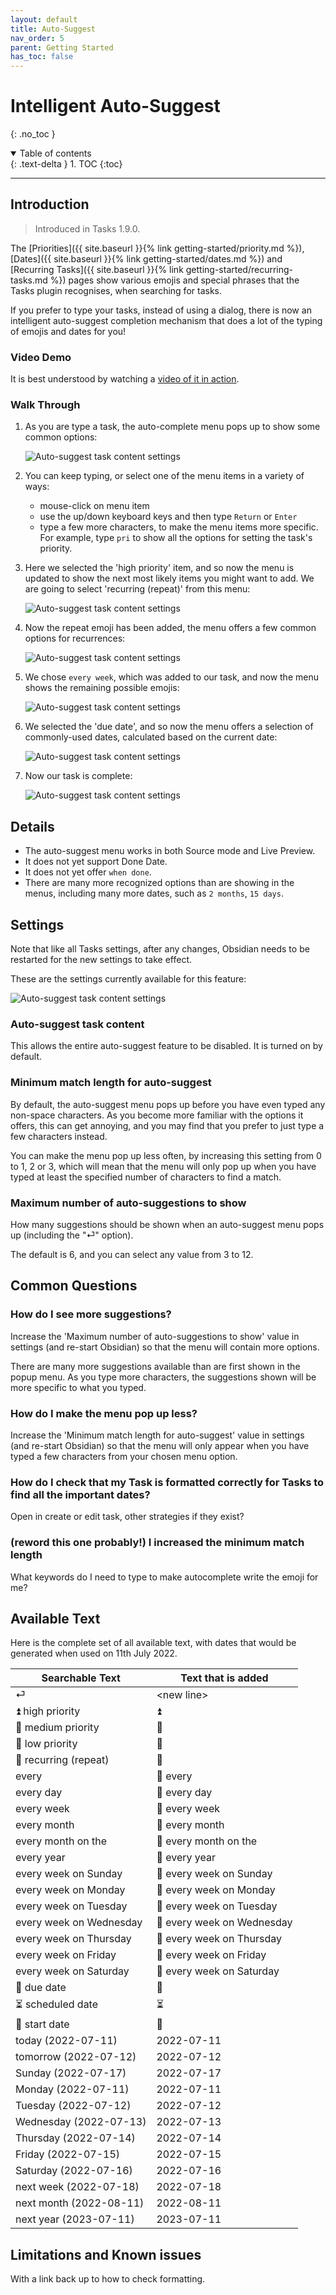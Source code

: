 ```yaml
---
layout: default
title: Auto-Suggest
nav_order: 5
parent: Getting Started
has_toc: false
---
```


# Intelligent Auto-Suggest

{: .no_toc }

<details open markdown="block">
  <summary>
    Table of contents
  </summary>
  {: .text-delta }
1. TOC
{:toc}
</details>

---

## Introduction

> Introduced in Tasks 1.9.0.

The [Priorities]({{ site.baseurl }}{% link getting-started/priority.md %}), [Dates]({{ site.baseurl }}{% link getting-started/dates.md %}) and [Recurring Tasks]({{ site.baseurl }}{% link getting-started/recurring-tasks.md %}) pages show various emojis and special phrases that the Tasks plugin recognises, when searching for tasks.

If you prefer to type your tasks, instead of using a dialog, there is now an intelligent auto-suggest completion mechanism that does a
lot of the typing of emojis and dates for you!

### Video Demo

It is best understood by watching a [video of it in action](https://user-images.githubusercontent.com/10722656/175102574-78b0f851-cc48-4255-a40e-d3036bec5bb6.gif).

### Walk Through

1. As you are type a task, the auto-complete menu pops up to show some common options:

    ![Auto-suggest task content settings](https://github.com/obsidian-tasks-group/obsidian-tasks/raw/docs-document-typing-tasks/resources/screenshots/auto-suggest-menu-initial-menu.png)

2. You can keep typing, or select one of the menu items in a variety of ways:

    - mouse-click on menu item
    - use the up/down keyboard keys and then type `Return` or `Enter`
    - type a few more characters, to make the menu items more specific. For example, type `pri` to show all the options for setting the task's priority.

3. Here we selected the 'high priority' item, and so now the menu is updated to show the next most likely items you might want to add. We are going to select 'recurring (repeat)' from this menu:

    ![Auto-suggest task content settings](https://github.com/obsidian-tasks-group/obsidian-tasks/raw/docs-document-typing-tasks/resources/screenshots/auto-suggest-menu-after-priority.png)

4. Now the repeat emoji has been added, the menu offers a few common options for recurrences:

    ![Auto-suggest task content settings](https://github.com/obsidian-tasks-group/obsidian-tasks/raw/docs-document-typing-tasks/resources/screenshots/auto-suggest-menu-after-repeat-emoji.png)

5. We chose `every week`, which was added to our task, and now the menu shows the remaining possible emojis:

    ![Auto-suggest task content settings](https://github.com/obsidian-tasks-group/obsidian-tasks/raw/docs-document-typing-tasks/resources/screenshots/auto-suggest-menu-after-repeat-text.png)

6. We selected the 'due date', and so now the menu offers a selection of commonly-used dates, calculated based on the current date:

    ![Auto-suggest task content settings](https://github.com/obsidian-tasks-group/obsidian-tasks/raw/docs-document-typing-tasks/resources/screenshots/auto-suggest-menu-after-due-emoji.png)

7. Now our task is complete:

    ![Auto-suggest task content settings](https://github.com/obsidian-tasks-group/obsidian-tasks/raw/docs-document-typing-tasks/resources/screenshots/auto-suggest-menu-after-due-emoji.png)

## Details

- The auto-suggest menu works in both Source mode and Live Preview.
- It does not yet support Done Date.
- It does not yet offer `when done`.
- There are many more recognized options than are showing in the menus, including many more dates, such as `2 months`, `15 days`.

## Settings

Note that like all Tasks settings, after any changes, Obsidian needs to be restarted for the new settings to take effect.

These are the settings currently available for this feature:

![Auto-suggest task content settings](https://github.com/obsidian-tasks-group/obsidian-tasks/raw/docs-document-typing-tasks/resources/screenshots/settings-auto-suggest-task-content.png)

### Auto-suggest task content

This allows the entire auto-suggest feature to be disabled. It is turned on by default.

### Minimum match length for auto-suggest

By default, the auto-suggest menu pops up before you have even typed any non-space characters.
As you become more familiar with the options it offers, this can get annoying, and you may
find that you prefer to just type a few characters instead.

You can make the menu pop up less often, by increasing this setting from 0 to 1, 2 or 3,
which will mean that the menu will only pop up when you have typed
at least the specified number of characters to find a match.

### Maximum number of auto-suggestions to show

How many suggestions should be shown when an auto-suggest menu pops up (including the "⏎" option).

The default is 6, and you can select any value from 3 to 12.

## Common Questions

### How do I see more suggestions?

Increase the 'Maximum number of auto-suggestions to show' value in settings (and re-start Obsidian) so that the menu will contain more options.

There are many more suggestions available than are first shown in the popup menu. As you type more characters, the suggestions shown will be more specific to what you typed.

### How do I make the menu pop up less?

Increase the 'Minimum match length for auto-suggest' value in settings (and re-start Obsidian) so that the menu will only appear when you have typed a few characters from your chosen menu option.

### How do I check that my Task is formatted correctly for Tasks to find all the important dates?

Open in create or edit task, other strategies if they exist?

### (reword this one probably!) I increased the minimum match length

What keywords do I need to type to make autocomplete write the emoji for me?

## Available Text

Here is the complete set of all available text, with dates that would be generated when used on 11th July 2022.

| Searchable Text         | Text that is added         |
| ----------------------- | -------------------------- |
| ⏎                       | \<new line>                |
| ⏫ high priority        | ⏫                         |
| 🔼 medium priority      | 🔼                         |
| 🔽 low priority         | 🔽                         |
| 🔁 recurring (repeat)   | 🔁                         |
| every                   | 🔁 every                   |
| every day               | 🔁 every day               |
| every week              | 🔁 every week              |
| every month             | 🔁 every month             |
| every month on the      | 🔁 every month on the      |
| every year              | 🔁 every year              |
| every week on Sunday    | 🔁 every week on Sunday    |
| every week on Monday    | 🔁 every week on Monday    |
| every week on Tuesday   | 🔁 every week on Tuesday   |
| every week on Wednesday | 🔁 every week on Wednesday |
| every week on Thursday  | 🔁 every week on Thursday  |
| every week on Friday    | 🔁 every week on Friday    |
| every week on Saturday  | 🔁 every week on Saturday  |
| 📅 due date             | 📅                         |
| ⏳ scheduled date       | ⏳                         |
| 🛫 start date           | 🛫                         |
| today (2022-07-11)      | 2022-07-11                 |
| tomorrow (2022-07-12)   | 2022-07-12                 |
| Sunday (2022-07-17)     | 2022-07-17                 |
| Monday (2022-07-11)     | 2022-07-11                 |
| Tuesday (2022-07-12)    | 2022-07-12                 |
| Wednesday (2022-07-13)  | 2022-07-13                 |
| Thursday (2022-07-14)   | 2022-07-14                 |
| Friday (2022-07-15)     | 2022-07-15                 |
| Saturday (2022-07-16)   | 2022-07-16                 |
| next week (2022-07-18)  | 2022-07-18                 |
| next month (2022-08-11) | 2022-08-11                 |
| next year (2023-07-11)  | 2023-07-11                 |

## Limitations and Known issues

With a link back up to how to check formatting.
